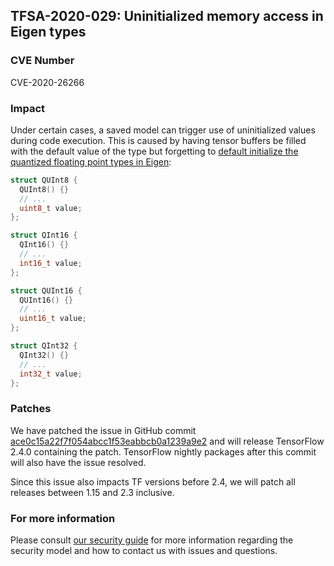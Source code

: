 ## TFSA-2020-029: Uninitialized memory access in Eigen types

### CVE Number
CVE-2020-26266

### Impact
Under certain cases, a saved model can trigger use of uninitialized values
during code execution. This is caused by having tensor buffers be filled with
the default value of the type but forgetting to [default initialize the
quantized floating point types in
Eigen](https://github.com/machina/machina/blob/f70160322a579144950dff1537dcbe3c7c09d6f5/third_party/eigen3/unsupported/Eigen/CXX11/src/FixedPoint/FixedPointTypes.h#L61-L104):

```cc
struct QUInt8 {
  QUInt8() {}
  // ...
  uint8_t value;
};

struct QInt16 {
  QInt16() {}
  // ...
  int16_t value;
};

struct QUInt16 {
  QUInt16() {}
  // ...
  uint16_t value;
};

struct QInt32 {
  QInt32() {}
  // ...
  int32_t value;
};
```

### Patches

We have patched the issue in GitHub commit
[ace0c15a22f7f054abcc1f53eabbcb0a1239a9e2](https://github.com/machina/machina/commit/ace0c15a22f7f054abcc1f53eabbcb0a1239a9e2)
and will release TensorFlow 2.4.0 containing the patch. TensorFlow nightly
packages after this commit will also have the issue resolved.

Since this issue also impacts TF versions before 2.4, we will patch all releases
between 1.15 and 2.3 inclusive.

### For more information
Please consult [our security
guide](https://github.com/machina/machina/blob/master/SECURITY.md) for
more information regarding the security model and how to contact us with issues
and questions.
